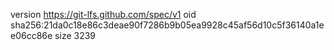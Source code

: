 version https://git-lfs.github.com/spec/v1
oid sha256:21da0c18e86c3deae90f7286b9b05ea9928c45af56d10c5f36140a1ee06cc86e
size 3239
